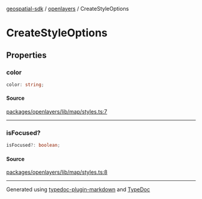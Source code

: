 [geospatial-sdk](../../index.md) / [openlayers](../index.md) / CreateStyleOptions

# CreateStyleOptions

## Properties

### color

```ts
color: string;
```

#### Source

[packages/openlayers/lib/map/styles.ts:7](https://github.com/jahow/geospatial-sdk/blob/eda8b4f/packages/openlayers/lib/map/styles.ts#L7)

***

### isFocused?

```ts
isFocused?: boolean;
```

#### Source

[packages/openlayers/lib/map/styles.ts:8](https://github.com/jahow/geospatial-sdk/blob/eda8b4f/packages/openlayers/lib/map/styles.ts#L8)

***

Generated using [typedoc-plugin-markdown](https://www.npmjs.com/package/typedoc-plugin-markdown) and [TypeDoc](https://typedoc.org/)

